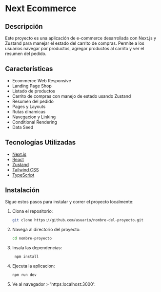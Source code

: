# Next Ecommerce

## Descripción

Este proyecto es una aplicación de e-commerce desarrollada con Next.js y Zustand para manejar el estado del carrito de compras. Permite a los usuarios navegar por productos, agregar productos al carrito y ver el resumen del pedido.

## Características

- Ecommerce Web Responsive
- Landing Page Shop
- Listado de productos
- Carrito de compras con manejo de estado usando Zustand
- Resumen del pedido
- Pages y Layouts
- Rutas dinamicas
- Navegacion y Linking
- Conditional Rendering
- Data Seed

## Tecnologías Utilizadas

- [Next.js](https://nextjs.org/)
- [React](https://reactjs.org/)
- [Zustand](https://github.com/pmndrs/zustand)
- [Tailwind CSS](https://tailwindcss.com/)
- [TypeScript](https://www.typescriptlang.org/)

## Instalación

Sigue estos pasos para instalar y correr el proyecto localmente:

1. Clona el repositorio:

   ```bash
   git clone https://github.com/usuario/nombre-del-proyecto.git

   ```

2. Navega al directorio del proyecto:

   ```bash
   cd nombre-proyecto

   ```

3. Insala las dependencias:

   ```bash
    npm install

   ```

4. Ejecuta la aplicacion:

   ```bash
   npm run dev

   ```

5. Ve al navegador > 'https:localhost:3000':
